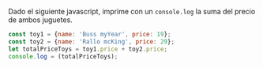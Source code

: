 Dado el siguiente javascript, imprime con un ``console.log`` la suma del precio de ambos juguetes.

```js
const toy1 = {name: 'Buss myYear', price: 19};
const toy2 = {name: 'Rallo mcKing', price: 29};
let totalPriceToys = toy1.price + toy2.price;
console.log = (totalPriceToys); 
```